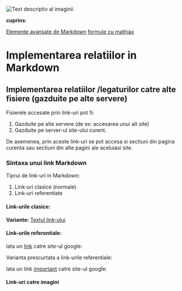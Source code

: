 ![Text descriptiv al imaginii](https://metricop.com/cdn/shop/articles/trimble-total-station.jpg?v=1677673954)

<b>cuprins</b>:

[Elemente avansate de Markdown](avansate.md)
[formule cu mathjax](mathjax.md)


# Implementarea relatiilor in Markdown

## Implementarea relatiilor /legaturilor catre alte fisiere (gazduite pe alte servere)

Fisierele accesate prin link-uri pot fi:
1. Gazduite pe alte servere (de ex: accesarea unui alt site)
2. Gazduite pe server-ul site-ului curent.

De asemenea, prin aceste link-uri se pot accesa si sectiuni din pagina curenta sau sectiuni din alte pagini ale aceluiasi site.


### Sintaxa unui link Markdown

Tiprui de link-uri in Markdown:
1. Link-uri clasice (normale)
2. Link-uri referentiate

#### Link-urile clasice:

<b>Variante:</b>
[Textul link-ului](https://google.com "accesare site google")  

#### Link-urile referentiale:

Iata un [link][link1] catre site-ul google:

[link1]: https://google.com

Varianta prescurtata a link-urile referentiale:

Iata un link [important] catre site-ul google:


[important]: https://google.com

#### Link-uri catre imagini


